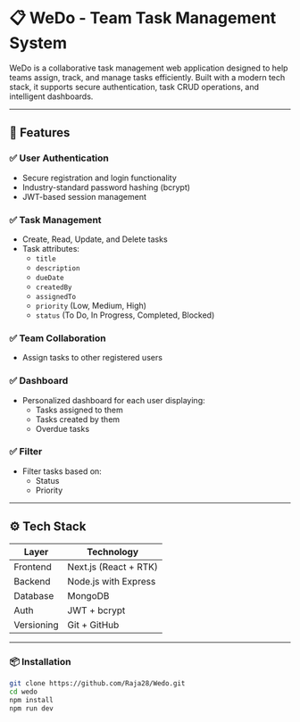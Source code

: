# 📋 WeDo - Team Task Management System

WeDo is a collaborative task management web application designed to help teams assign, track, and manage tasks efficiently. Built with a modern tech stack, it supports secure authentication, task CRUD operations, and intelligent dashboards.

---

## 🚀 Features

### ✅ User Authentication
- Secure registration and login functionality
- Industry-standard password hashing (bcrypt)
- JWT-based session management

### ✅ Task Management
- Create, Read, Update, and Delete tasks
- Task attributes:
  - `title`
  - `description`
  - `dueDate`
  - `createdBy`
  - `assignedTo`
  - `priority` (Low, Medium, High)
  - `status` (To Do, In Progress, Completed, Blocked)

### ✅ Team Collaboration
- Assign tasks to other registered users

### ✅ Dashboard
- Personalized dashboard for each user displaying:
  - Tasks assigned to them
  - Tasks created by them
  - Overdue tasks

### ✅  Filter
- Filter tasks based on:
  - Status
  - Priority

---

## ⚙️ Tech Stack

| Layer      | Technology          |
|------------|---------------------|
| Frontend   | Next.js (React + RTK) |
| Backend    | Node.js with Express|
| Database   | MongoDB             |
| Auth       | JWT + bcrypt        |
| Versioning | Git + GitHub        |

---


### 📦 Installation

```bash
git clone https://github.com/Raja28/Wedo.git
cd wedo
npm install
npm run dev
